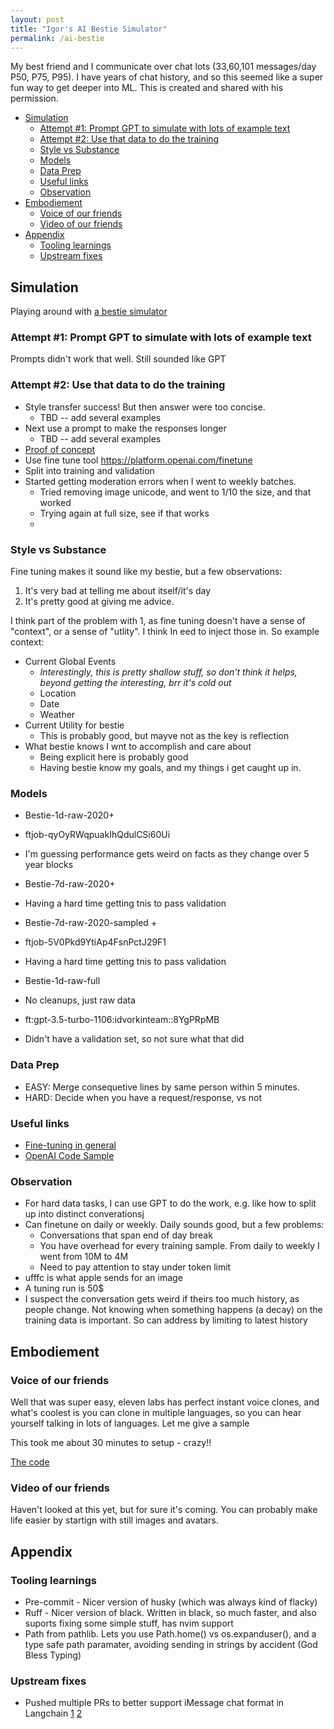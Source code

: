 ```yaml
---
layout: post
title: "Igor's AI Bestie Simulator"
permalink: /ai-bestie
---
```


My best friend and I communicate over chat lots (33,60,101 messages/day P50, P75, P95). I have years of chat history, and so this seemed like a super fun way to get deeper into ML. This is created and shared with his permission.

<!-- prettier-ignore-start -->
<!-- vim-markdown-toc GFM -->

- [Simulation](#simulation)
    - [Attempt #1: Prompt GPT to simulate with lots of example text](#attempt-1-prompt-gpt-to-simulate-with-lots-of-example-text)
    - [Attempt #2: Use that data to do the training](#attempt-2-use-that-data-to-do-the-training)
    - [Style vs Substance](#style-vs-substance)
    - [Models](#models)
    - [Data Prep](#data-prep)
    - [Useful links](#useful-links)
    - [Observation](#observation)
- [Embodiement](#embodiement)
    - [Voice of our friends](#voice-of-our-friends)
    - [Video of our friends](#video-of-our-friends)
- [Appendix](#appendix)
    - [Tooling learnings](#tooling-learnings)
    - [Upstream fixes](#upstream-fixes)

<!-- vim-markdown-toc -->
<!-- prettier-ignore-end -->

## Simulation

Playing around with [a bestie simulator](https://python.langchain.com/docs/integrations/chat_loaders/facebook)

### Attempt #1: Prompt GPT to simulate with lots of example text

Prompts didn't work that well. Still sounded like GPT

### Attempt #2: Use that data to do the training

- Style transfer success! But then answer were too concise.
  - TBD -- add several examples
- Next use a prompt to make the responses longer
  - TBD -- add several examples
- [Proof of concept](https://github.com/idvorkin/nlp/blob/2f7fce99e108adaaf343c11f9edc42d07c6aba3e/play_langchain.py#L449)
- Use fine tune tool <https://platform.openai.com/finetune>
- Split into training and validation
- Started getting moderation errors when I went to weekly batches.
  - Tried removing image unicode, and went to 1/10 the size, and that worked
  - Trying again at full size, see if that works
  -

### Style vs Substance

Fine tuning makes it sound like my bestie, but a few observations:

1. It's very bad at telling me about itself/it's day
2. It's pretty good at giving me advice.

I think part of the problem with 1, as fine tuning doesn't have a sense of "context", or a sense of "utlity". I think In eed to inject those in. So example context:

- Current Global Events
  - _Interestingly, this is pretty shallow stuff, so don't think it helps, beyond getting the interesting, brr it's cold out_
  - Location
  - Date
  - Weather
- Current Utility for bestie
  - This is probably good, but mayve not as the key is reflection
- What bestie knows I wnt to accomplish and care about
  - Being explicit here is probably good
  - Having bestie know my goals, and my things i get caught up in.

### Models

- Bestie-1d-raw-2020+

- ftjob-qyOyRWqpuakIhQdulCSi60Ui
- I'm guessing performance gets weird on facts as they change over 5 year blocks

- Bestie-7d-raw-2020+

- Having a hard time getting tnis to pass validation

- Bestie-7d-raw-2020-sampled +

- ftjob-5V0Pkd9YtiAp4FsnPctJ29F1
- Having a hard time getting tnis to pass validation

- Bestie-1d-raw-full

- No cleanups, just raw data
- ft:gpt-3.5-turbo-1106:idvorkinteam::8YgPRpMB
- Didn't have a validation set, so not sure what that did

### Data Prep

- EASY: Merge consequetive lines by same person within 5 minutes.
- HARD: Decide when you have a request/response, vs not

### Useful links

- [Fine-tuning in general](https://openai.com/blog/gpt-3-5-turbo-fine-tuning-and-api-updates)
- [OpenAI Code Sample](https://github.com/openai/openai-cookbook/blob/main/examples/How_to_finetune_chat_models.ipynb)

### Observation

- For hard data tasks, I can use GPT to do the work, e.g. like how to split up into distinct converationsj
- Can finetune on daily or weekly. Daily sounds good, but a few problems:
  - Conversations that span end of day break
  - You have overhead for every training sample. From daily to weekly I went from 10M to 4M
  - Need to pay attention to stay under token limit
- ufffc is what apple sends for an image
- A tuning run is 50\$
- I suspect the conversation gets weird if theirs too much history, as people change. Not knowing when something happens (a decay) on the training data is important. So can address by limiting to latest history

## Embodiement

### Voice of our friends

Well that was super easy, eleven labs has perfect instant voice clones, and what's coolest is you
can clone in multiple languages, so you can hear yourself talking in lots of languages. Let me give a sample

This took me about 30 minutes to setup - crazy!!

[The code](https://github.com/idvorkin/nlp/blob/38193de32fff308ee292fa368799d804343b6336/tts.py?plain=1#L50)

### Video of our friends

Haven't looked at this yet, but for sure it's coming. You can probably make life easier by startign with still images and avatars.

## Appendix

### Tooling learnings

- Pre-commit - Nicer version of husky (which was always kind of flacky)
- Ruff - Nicer version of black. Written in black, so much faster, and also suports fixing some simple stuff, has nvim support
- Path from pathlib. Lets you use Path.home() vs os.expanduser(), and a type safe path paramater, avoiding sending in strings by accident (God Bless Typing)

### Upstream fixes

- Pushed multiple PRs to better support iMessage chat format in Langchain [1](https://github.com/langchain-ai/langchain/pull/14804) [2](https://github.com/langchain-ai/langchain/pull/14818)
